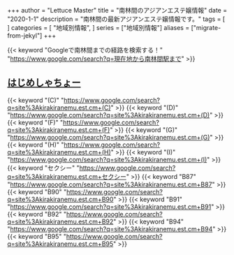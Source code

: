 +++
author = "Lettuce Master"
title = "南林間のアジアンエステ嬢情報"
date = "2020-1-1"
description = "南林間の最新アジアンエステ嬢情報です。"
tags = [
]
categories = [
    "地域別情報",
]
series = ["地域別情報"]
aliases = ["migrate-from-jekyl"]
+++

{{< keyword "Googleで南林間までの経路を検索する！" "https://www.google.com/search?q=現在地から南林間駅まで" >}}

## [はじめしゃちょー](https://kirakiranemu.est.cm/)
{{< keyword "(C)" "https://www.google.com/search?q=site%3Akirakiranemu.est.cm+(C)" >}} {{< keyword "(D)" "https://www.google.com/search?q=site%3Akirakiranemu.est.cm+(D)" >}} {{< keyword "(F)" "https://www.google.com/search?q=site%3Akirakiranemu.est.cm+(F)" >}} {{< keyword "(G)" "https://www.google.com/search?q=site%3Akirakiranemu.est.cm+(G)" >}} {{< keyword "(H)" "https://www.google.com/search?q=site%3Akirakiranemu.est.cm+(H)" >}} {{< keyword "(I)" "https://www.google.com/search?q=site%3Akirakiranemu.est.cm+(I)" >}} {{< keyword "セクシー" "https://www.google.com/search?q=site%3Akirakiranemu.est.cm+セクシー" >}} {{< keyword "B87" "https://www.google.com/search?q=site%3Akirakiranemu.est.cm+B87" >}} {{< keyword "B90" "https://www.google.com/search?q=site%3Akirakiranemu.est.cm+B90" >}} {{< keyword "B91" "https://www.google.com/search?q=site%3Akirakiranemu.est.cm+B91" >}} {{< keyword "B92" "https://www.google.com/search?q=site%3Akirakiranemu.est.cm+B92" >}} {{< keyword "B94" "https://www.google.com/search?q=site%3Akirakiranemu.est.cm+B94" >}} {{< keyword "B95" "https://www.google.com/search?q=site%3Akirakiranemu.est.cm+B95" >}} 

